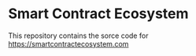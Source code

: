 # Smart Contract Ecosystem

This repository contains the sorce code for https://smartcontractecosystem.com
